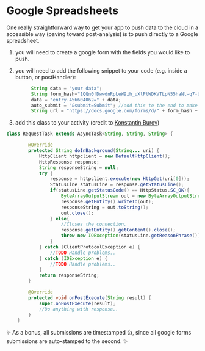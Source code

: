 # Google Spreadsheets

One really straightforward way to get your app to push data to the cloud in a accessible way (paving toward post-analysis)
is to push directly to a Google spreadsheet.

1) you will need to create a google form with the fields you would like to push.

2) you will need to add the following snippet to your code (e.g. inside a button, or postHandler):

```Java
         String data = "your data";
         String form_hash="1QQn0fDwwdnRpLeW9ih_uXlPtWDKVTLpN55haNl-q7-U"; //replace with hash
         data = "entry.456604062=" + data;
         auto_submit = "&submit=Submit"; //add this to the end to make it autosubmit
         String url = "https://docs.google.com/forms/d/" + form_hash + "/formResponse?" + data + auto_submit;
```


3) add this class to your activity (credit to [Konstantin Burov](http://stackoverflow.com/questions/3505930/make-an-http-request-with-android))
```Java
class RequestTask extends AsyncTask<String, String, String> {

        @Override
        protected String doInBackground(String... uri) {
            HttpClient httpclient = new DefaultHttpClient();
            HttpResponse response;
            String responseString = null;
            try {
                response = httpclient.execute(new HttpGet(uri[0]));
                StatusLine statusLine = response.getStatusLine();
                if(statusLine.getStatusCode() == HttpStatus.SC_OK){
                    ByteArrayOutputStream out = new ByteArrayOutputStream();
                    response.getEntity().writeTo(out);
                    responseString = out.toString();
                    out.close();
                } else{
                    //Closes the connection.
                    response.getEntity().getContent().close();
                    throw new IOException(statusLine.getReasonPhrase());
                }
            } catch (ClientProtocolException e) {
                //TODO Handle problems..
            } catch (IOException e) {
                //TODO Handle problems..
            }
            return responseString;
        }

        @Override
        protected void onPostExecute(String result) {
            super.onPostExecute(result);
            //Do anything with response..
        }
    }
```



:sparkles: As a bonus, all submissions are timestamped :thumbsup:, since all google forms submissions are auto-stamped to the second. :sparkles:
